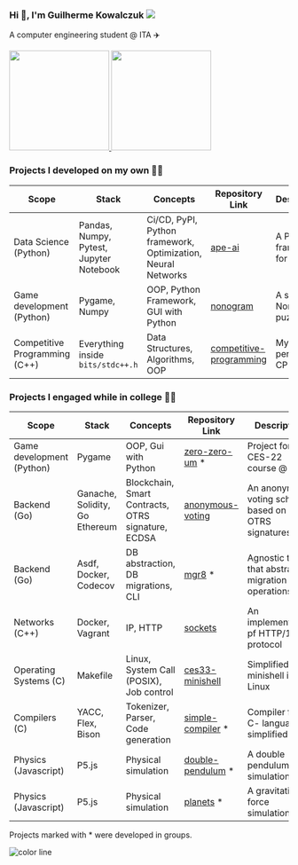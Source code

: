 ### Hi 👋, I'm Guilherme Kowalczuk <img src="https://www.asexualityarchive.com/wp-content/uploads/2018/05/prideflag_micro_bi.png"/>

A computer engineering student @ ITA :airplane:

<div>
<a href="https://github.com/kowalks">
<img height="180em" src="https://github-readme-stats.vercel.app/api/top-langs/?username=kowalks&layout=compact&langs_count=8&theme=transparent&hide=javascript&size_weight=0.5&count_weight=0.5"/>
<img height="180em" src="https://github-readme-stats.vercel.app/api?username=kowalks&show_icons=true&include_all_commits=true&count_private=true&theme=transparent"/>
</a>
</div>

### Projects I developed on my own 👨‍💻

| Scope                         | Stack                                   | Concepts                                                     | Repository Link                                                               | Description                   |
|-------------------------------|-----------------------------------------|--------------------------------------------------------------|-------------------------------------------------------------------------------|-------------------------------|
| Data Science (Python)         | Pandas, Numpy, Pytest, Jupyter Notebook | Ci/CD, PyPI, Python framework, Optimization, Neural Networks | [ape-ai](https://github.com/kowalks/ape-ai)                                   | A Python framework for AI     |
| Game development (Python)     | Pygame, Numpy                           | OOP, Python Framework, GUI with Python                       | [nonogram](https://github.com/kowalks/nonogram)                               | A solver for Nonogram puzzles |
| Competitive Programming (C++) | Everything inside `bits/stdc++.h`       | Data Structures, Algorithms, OOP                             | [competitive-programming](https://github.com/kowalks/competitive-programming) | My personal CP repo           |

### Projects I engaged while in college 👨‍🎓

| Scope                     | Stack                          | Concepts                                           | Repository Link                                                      | Description                                         |
|---------------------------|--------------------------------|----------------------------------------------------|----------------------------------------------------------------------|-----------------------------------------------------|
| Game development (Python) | Pygame                         | OOP, Gui with Python                               | [zero-zero-um](https://github.com/kowalks/zero-zero-um) *            | Project for CES-22 course @ ITA                     |
| Backend (Go)              | Ganache, Solidity, Go Ethereum | Blockchain, Smart Contracts, OTRS signature, ECDSA | [anonymous-voting](https://github.com/kowalks/anonymous-voting)      | An anonymous voting schema based on OTRS signatures |
| Backend (Go)              | Asdf, Docker, Codecov          | DB abstraction, DB migrations, CLI                 | [mgr8](https://github.com/migratemgr8/mgr8) *                        | Agnostic tool that abstracts migration operations   |
| Networks (C++)            | Docker, Vagrant                | IP, HTTP                                           | [sockets](https://github.com/kowalks/sockets)                        | An implementation pf HTTP/1.1 protocol              |
| Operating Systems (C)     | Makefile                       | Linux, System Call (POSIX), Job control            | [ces33-minishell](https://github.com/kowalks/ces33-minishell)        | Simplified minishell in Linux                       |
| Compilers (C)             | YACC, Flex, Bison              | Tokenizer, Parser, Code generation                 | [simple-compiler](https://github.com/kenji-yamane/simple-compiler) * | Compiler for C- language, a simplified C            |
| Physics (Javascript)      | P5.js                          | Physical simulation                                | [double-pendulum](https://github.com/kowalks/double-pendulum) *      | A double pendulum simulation                        |
| Physics (Javascript)      | P5.js                          | Physical simulation                                | [planets](https://github.com/kowalks/planets) *                      | A gravitational force simulation                    |

Projects marked with * were developed in groups.

![color line](https://i.imgur.com/waxVImv.png)
